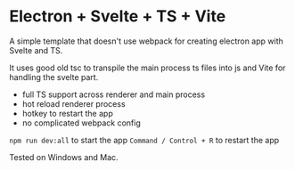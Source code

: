 # Electron + Svelte + TS + Vite

A simple template that doesn't use webpack for creating electron app with Svelte and TS.

It uses good old tsc to transpile the main process ts files into js and Vite for handling the svelte part.

- full TS support across renderer and main process
- hot reload renderer process
- hotkey to restart the app
- no complicated webpack config

`npm run dev:all` to start the app
`Command / Control + R` to restart the app

Tested on Windows and Mac.